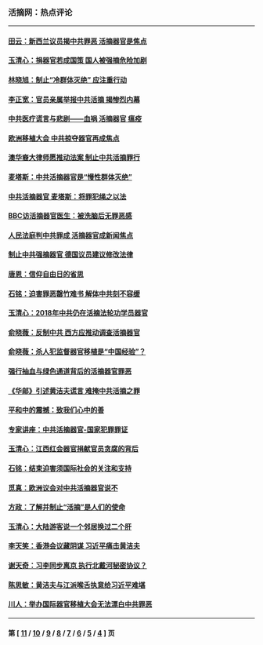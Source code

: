 ### 活摘网：热点评论
---
#### [田云：新西兰议员揭中共罪恶 活摘器官是焦点](../../pages/nf5879/n13070629.md?09160430) 
#### [玉清心：捐器官若成国策 国人被强摘危险加剧](../../pages/nf5879/n12802713.md?09160430) 
#### [林晓旭：制止“冷群体灭绝” 应注重行动](../../pages/nf5879/n12779736.md?09160430) 
#### [李正宽：官员亲属举报中共活摘 揭惨烈内幕](../../pages/nf5879/n12684490.md?09160430) 
#### [中共医疗谎言与悲剧——血祸 活摘器官 瘟疫](../../pages/nf5879/n12372103.md?09160430) 
#### [欧洲移植大会 中共掠夺器官再成焦点](../../pages/nf5879/n11538883.md?09160430) 
#### [澳华裔大律师愿推动法案 制止中共活摘罪行](../../pages/nf5879/n11377039.md?09160430) 
#### [麦塔斯：中共活摘器官是“慢性群体灭绝”](../../pages/nf5879/n11350529.md?09160430) 
#### [中共活摘器官 麦塔斯：将罪犯绳之以法](../../pages/nf5879/n11347973.md?09160430) 
#### [BBC访活摘器官医生：被洗脑后无罪恶感](../../pages/nf5879/n11335935.md?09160430) 
#### [人民法庭判中共罪成 活摘器官成新闻焦点](../../pages/nf5879/n11331578.md?09160430) 
#### [制止中共强摘器官 德国议员建议修改法律](../../pages/nf5879/n11249451.md?09160430) 
#### [唐恩：信仰自由日的省思](../../pages/nf5879/n11003525.md?09160430) 
#### [石铭：迫害罪恶罄竹难书  解体中共刻不容缓](../../pages/nf5879/n10942855.md?09160430) 
#### [玉清心：2018年中共仍在活摘法轮功学员器官](../../pages/nf5879/n10914646.md?09160430) 
#### [俞晓薇：反制中共 西方应推动调查活摘器官](../../pages/nf5879/n10794671.md?09160430) 
#### [俞晓薇：杀人犯监督器官移植是“中国经验”？](../../pages/nf5879/n10466427.md?09160430) 
#### [强行抽血与绿色通道背后的活摘器官罪恶](../../pages/nf5879/n10004708.md?09160430) 
#### [《华邮》引述黄洁夫谎言 难掩中共活摘之罪](../../pages/nf5879/n9642309.md?09160430) 
#### [平和中的震撼：致我们心中的善](../../pages/nf5879/n9021123.md?09160430) 
#### [专家讲座：中共活摘器官-国家犯罪罪证](../../pages/nf5879/n8828153.md?09160430) 
#### [玉清心：江西红会器官捐献官员贪腐的背后](../../pages/nf5879/n8522122.md?09160430) 
#### [石铭：结束迫害须国际社会的关注和支持](../../pages/nf5879/n8443497.md?09160430) 
#### [觅真：欧洲议会对中共活摘器官说不](../../pages/nf5879/n8337486.md?09160430) 
#### [方政：了解并制止“活摘”是人们的使命](../../pages/nf5879/n8329214.md?09160430) 
#### [玉清心：大陆游客说一个邻居换过二个肝](../../pages/nf5879/n8291404.md?09160430) 
#### [李天笑：香港会议藏阴谋 习近平痛击黄洁夫](../../pages/nf5879/n8241459.md?09160430) 
#### [谢天奇：习李同步离京 执行北戴河秘密协议？](../../pages/nf5879/n8230418.md?09160430) 
#### [陈思敏：黄洁夫与江派喉舌执意给习近平难堪](../../pages/nf5879/n8222166.md?09160430) 
#### [川人：举办国际器官移植大会无法漂白中共罪恶](../../pages/nf5879/n8221121.md?09160430) 

---
#### 第 [ [11](./11.md?09160430) / [10](./10.md?09160430) / [9](./9.md?09160430) / [8](./8.md?09160430) / [7](./7.md?09160430) / [6](./6.md?09160430) / [5](./5.md?09160430) / [4](./4.md?09160430) ] 页
